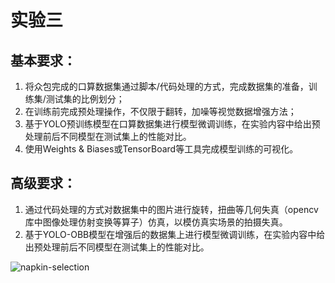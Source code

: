 # 实验三
## 基本要求：
1.	将众包完成的口算数据集通过脚本/代码处理的方式，完成数据集的准备，训练集/测试集的比例划分；
2.	在训练前完成预处理操作，不仅限于翻转，加噪等视觉数据增强方法；
3.	基于YOLO预训练模型在口算数据集进行模型微调训练，在实验内容中给出预处理前后不同模型在测试集上的性能对比。
4.	使用Weights & Biases或TensorBoard等工具完成模型训练的可视化。
## 高级要求：
1.	通过代码处理的方式对数据集中的图片进行旋转，扭曲等几何失真（opencv库中图像处理仿射变换等算子）仿真，以模仿真实场景的拍摄失真。
2.	基于YOLO-OBB模型在增强后的数据集上进行模型微调训练，在实验内容中给出预处理前后不同模型在测试集上的性能对比。

![napkin-selection](https://github.com/user-attachments/assets/bac1491d-1737-4c98-bce3-7d41897c897e)
